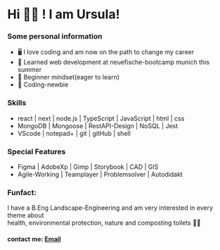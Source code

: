 # Hi 👋🏽 ! I am Ursula!

### Some personal information
- 🖥 I love coding and am now on the path to change my career
- 🚀 Learned web development at neuefische-bootcamp munich this summer
- 🐙 Beginner mindset(eager to learn)
- 💾 Coding-newbie 

### Skills
- react | next | node.js | TypeScript | JavaScript | html | css 
- MongoDB | Mongoose | RestAPI-Design | NoSQL | Jest
- VScode | notepad+ | git | gitHub | shell

### Special Features
- Figma | AdobeXp | Gimp | Storybook | CAD | GIS
- Agile-Working | Teamplayer | Problemsolver | Autodidakt

### Funfact:
I have a B.Eng Landscape-Engineering and am very interested in every theme about    
health, environmental protection, nature and composting toilets 🌳🧻

#### contact me: [Email](montagu666@gmail.com) 
